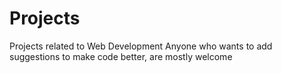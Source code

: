 # Projects
Projects related to Web Development
Anyone who wants to add suggestions to make code better, are mostly welcome
